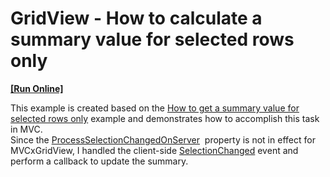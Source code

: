 # GridView - How to calculate a summary value for selected rows only
<!-- run online -->
**[[Run Online]](https://codecentral.devexpress.com/t103170)**
<!-- run online end -->


<p>This example is created based on the <a href="http://www.devexpress.com/Support/Center/Example/Details/E2935">How to get a summary value for selected rows only</a> example and demonstrates how to accomplish this task in MVC.<br />Since the <a href="https://documentation.devexpress.com/AspNet/DevExpressWebMvcMVCxGridViewBehaviorSettings_ProcessSelectionChangedOnServertopic.aspx">ProcessSelectionChangedOnServer</a>  property is not in effect for MVCxGridView, I handled the client-side <a href="https://documentation.devexpress.com/AspNet/DevExpressWebASPxGridViewScriptsASPxClientGridView_SelectionChangedtopic.aspx">SelectionChanged</a> event and perform a callback to update the summary.</p>

<br/>


